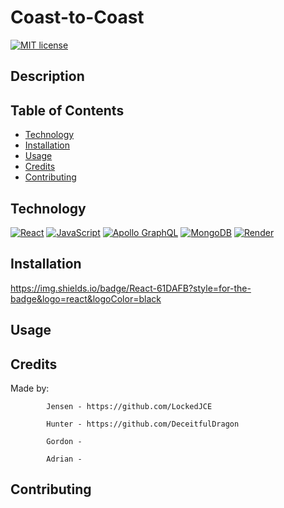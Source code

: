# Coast-to-Coast
 [![MIT license](https://img.shields.io/badge/MIT-License-181818?style=for-the-badge&logo=Supabase&logoColor=white)](https://lbesson.mit-license.org/)

## Description

## Table of Contents
  * [Technology](#technology)
  * [Installation](#installation)
  * [Usage](#usage)
  * [Credits](#credits)
  * [Contributing](#contributing)
## Technology

[![React](https://img.shields.io/badge/React-61DAFB?style=for-the-badge&logo=react&logoColor=black)](https://react.dev/)
[![JavaScript](https://img.shields.io/badge/JavaScript-F7DF1E?style=for-the-badge&logo=javascript&logoColor=black)](https://www.javascript.com/)
[![Apollo GraphQL](https://img.shields.io/badge/Apollo%20GraphQL-311C87?style=for-the-badge&logo=apollographql&logoColor=white)](https://www.apollographql.com/)
[![MongoDB](https://img.shields.io/badge/MongoDB-47A248?style=for-the-badge&logo=MongoDB&logoColor=white)](https://www.mongodb.com/)
[![Render](https://img.shields.io/badge/Render-000000?style=for-the-badge&logo=render&logoColor=white)](https://render.com/)

## Installation
https://img.shields.io/badge/React-61DAFB?style=for-the-badge&logo=react&logoColor=black
## Usage


## Credits 
Made by:

            Jensen - https://github.com/LockedJCE

            Hunter - https://github.com/DeceitfulDragon

            Gordon - 

            Adrian - 


## Contributing